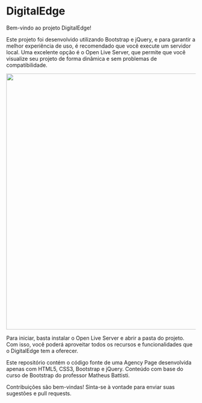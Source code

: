 # DigitalEdge

Bem-vindo ao projeto DigitalEdge!

Este projeto foi desenvolvido utilizando Bootstrap e jQuery, e para garantir a melhor experiência de uso, é recomendado que você execute um servidor local.
Uma excelente opção é o Open Live Server, que permite que você visualize seu projeto de forma dinâmica e sem problemas de compatibilidade.

<div align="center">
<img src="https://github.com/user-attachments/assets/2509b12c-97c3-4970-a871-5efe96bff36e" width="680px" />
</div>

Para iniciar, basta instalar o Open Live Server e abrir a pasta do projeto. Com isso, você poderá aproveitar todos os recursos e funcionalidades que o DigitalEdge tem a oferecer.

Este repositório contém o código fonte de uma Agency Page desenvolvida apenas com HTML5, CSS3, Bootstrap e jQuery.
Conteúdo com base do curso de Bootstrap do professor Matheus Battisti.

Contribuições são bem-vindas! Sinta-se à vontade para enviar suas sugestões e pull requests.
